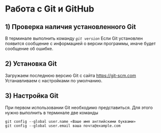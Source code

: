 # Работа с Git и GitHub
## 1) Проверка наличия установленного Git
В терминале выполнить команду *`git version`*
Если Git установлен появится сообщение с информацией о версии программы, иначе будет сообщение об ошибке.
## 2) Установка Git
Загружаем последнюю версию Git с сайта https://git-scm.com
Устанавливаем с настройками по умолчанию.
## 3) Настройка Git
При первом использовании Git необходимо представиться. Для этого нужно выполнить в терминале две команды
```
git config --global user.name «Ваше имя английскими буквами»
git config --global user.email ваша почта@example.com
```
